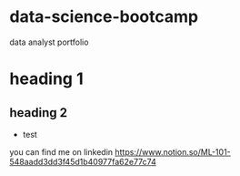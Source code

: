 # data-science-bootcamp
data analyst portfolio

# heading 1

##  heading 2
- test

you can find me on linkedin https://www.notion.so/ML-101-548aadd3dd3f45d1b40977fa62e77c74 
